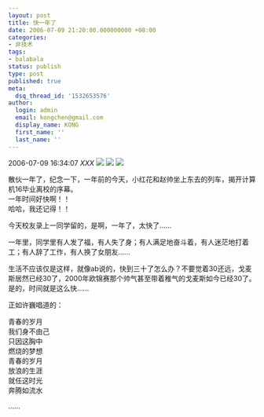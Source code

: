 ```yaml
---
layout: post
title: 快一年了
date: 2006-07-09 21:20:00.000000000 +08:00
categories:
- 非技术
tags:
- balabala
status: publish
type: post
published: true
meta:
  dsq_thread_id: '1532653576'
author:
  login: admin
  email: kongchen@gmail.com
  display_name: KONG
  first_name: ''
  last_name: ''
---
```

2006-07-09 16:34:07 _XXX_
[_![](assets/on.gif)_][0] ![](assets/lw_del.gif) [![](assets/lw_reply.gif)][1] 

散伙一年了，纪念一下，一年前的今天，小红花和赵帅坐上东去的列车，揭开计算机16毕业离校的序幕。  
一年时间好快啊！！  
哈哈，我还记得！！  

今天校友录上一同学留的，是啊，一年了，太快了......

一年里，同学里有人发了福，有人失了身；有人满足地奋斗着，有人迷茫地打着工；有人辞了工作，有人换了女朋友......

生活不应该仅是这样，就像ab说的，快到三十了怎么办？不要觉着30还远，戈麦斯居然已经30了，2000年欧锦赛那个帅气甚至带着稚气的戈麦斯如今已经30了。是的，时间就是这么快......

正如许巍唱道的：

青春的岁月  
我们身不由己  
只因这胸中  
燃烧的梦想  
青春的岁月  
放浪的生涯  
就任这时光  
奔腾如流水

......

[0]: http://kong-ch.spaces.msn.com/mmm2006-06-24_19.45/class_leaveword.jsp?type=2&wordid=3000000001066892229&classuuid=2817034544981135907&msgtype=1&met=up&add=1
[1]: http://kong-ch.spaces.msn.com/class/class_leaveword.jsp?classuuid=2817034544981135907&re=%d5%d4%c5%e0%d0%c0#flag
